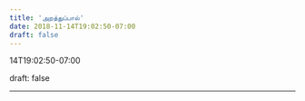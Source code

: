 ```yaml
---
title: 'அறத்துப்பால்'
date: 2018-11-14T19:02:50-07:00
draft: false
---
```


14T19:02:50-07:00  

draft: false  

---